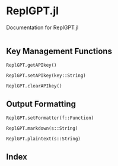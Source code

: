 # ReplGPT.jl

Documentation for ReplGPT.jl

```@contents
```

## Key Management Functions

```@docs
ReplGPT.getAPIkey()
```

```@docs
ReplGPT.setAPIkey(key::String)

ReplGPT.clearAPIkey()
```

## Output Formatting

```@docs
ReplGPT.setFormatter(f::Function)

ReplGPT.markdown(s::String)

ReplGPT.plaintext(s::String)
```


## Index

```@index
```
